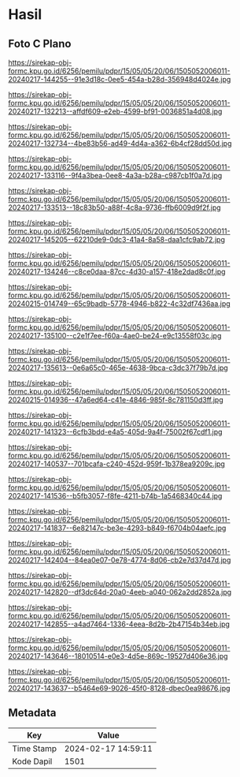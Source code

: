 # Hasil

## Foto C Plano

https://sirekap-obj-formc.kpu.go.id/6256/pemilu/pdpr/15/05/05/20/06/1505052006011-20240217-144255--91e3d18c-0ee5-454a-b28d-356948d4024e.jpg

https://sirekap-obj-formc.kpu.go.id/6256/pemilu/pdpr/15/05/05/20/06/1505052006011-20240217-132213--affdf609-e2eb-4599-bf91-0036851a4d08.jpg

https://sirekap-obj-formc.kpu.go.id/6256/pemilu/pdpr/15/05/05/20/06/1505052006011-20240217-132734--4be83b56-ad49-4d4a-a362-6b4cf28dd50d.jpg

https://sirekap-obj-formc.kpu.go.id/6256/pemilu/pdpr/15/05/05/20/06/1505052006011-20240217-133116--9f4a3bea-0ee8-4a3a-b28a-c987cb1f0a7d.jpg

https://sirekap-obj-formc.kpu.go.id/6256/pemilu/pdpr/15/05/05/20/06/1505052006011-20240217-133513--18c83b50-a88f-4c8a-9736-ffb6009d9f2f.jpg

https://sirekap-obj-formc.kpu.go.id/6256/pemilu/pdpr/15/05/05/20/06/1505052006011-20240217-145205--62210de9-0dc3-41a4-8a58-daa1cfc9ab72.jpg

https://sirekap-obj-formc.kpu.go.id/6256/pemilu/pdpr/15/05/05/20/06/1505052006011-20240217-134246--c8ce0daa-87cc-4d30-a157-418e2dad8c0f.jpg

https://sirekap-obj-formc.kpu.go.id/6256/pemilu/pdpr/15/05/05/20/06/1505052006011-20240215-014749--65c9badb-5778-4946-b822-4c32df7436aa.jpg

https://sirekap-obj-formc.kpu.go.id/6256/pemilu/pdpr/15/05/05/20/06/1505052006011-20240217-135100--c2e1f7ee-f60a-4ae0-be24-e9c13558f03c.jpg

https://sirekap-obj-formc.kpu.go.id/6256/pemilu/pdpr/15/05/05/20/06/1505052006011-20240217-135613--0e6a65c0-465e-4638-9bca-c3dc37f79b7d.jpg

https://sirekap-obj-formc.kpu.go.id/6256/pemilu/pdpr/15/05/05/20/06/1505052006011-20240215-014936--47a6ed64-c41e-4846-985f-8c781150d3ff.jpg

https://sirekap-obj-formc.kpu.go.id/6256/pemilu/pdpr/15/05/05/20/06/1505052006011-20240217-141323--6cfb3bdd-e4a5-405d-9a4f-75002f67cdf1.jpg

https://sirekap-obj-formc.kpu.go.id/6256/pemilu/pdpr/15/05/05/20/06/1505052006011-20240217-140537--701bcafa-c240-452d-959f-1b378ea9209c.jpg

https://sirekap-obj-formc.kpu.go.id/6256/pemilu/pdpr/15/05/05/20/06/1505052006011-20240217-141536--b5fb3057-f8fe-4211-b74b-1a5468340c44.jpg

https://sirekap-obj-formc.kpu.go.id/6256/pemilu/pdpr/15/05/05/20/06/1505052006011-20240217-141837--6e82147c-be3e-4293-b849-f6704b04aefc.jpg

https://sirekap-obj-formc.kpu.go.id/6256/pemilu/pdpr/15/05/05/20/06/1505052006011-20240217-142404--84ea0e07-0e78-4774-8d06-cb2e7d37d47d.jpg

https://sirekap-obj-formc.kpu.go.id/6256/pemilu/pdpr/15/05/05/20/06/1505052006011-20240217-142820--df3dc64d-20a0-4eeb-a040-062a2dd2852a.jpg

https://sirekap-obj-formc.kpu.go.id/6256/pemilu/pdpr/15/05/05/20/06/1505052006011-20240217-142855--a4ad7464-1336-4eea-8d2b-2b47154b34eb.jpg

https://sirekap-obj-formc.kpu.go.id/6256/pemilu/pdpr/15/05/05/20/06/1505052006011-20240217-143646--18010514-e0e3-4d5e-869c-19527d406e36.jpg

https://sirekap-obj-formc.kpu.go.id/6256/pemilu/pdpr/15/05/05/20/06/1505052006011-20240217-143637--b5464e69-9026-45f0-8128-dbec0ea98676.jpg


## Metadata

| Key        | Value               |
| ---------- | ------------------- |
| Time Stamp | 2024-02-17 14:59:11 |
| Kode Dapil | 1501                |



